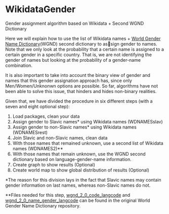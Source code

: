 # WikidataGender
Gender assignment algorithm based on Wikidata + Second WGND Dictionary

Here we will explain how to use the list of Wikidata names + [World Gender Name Dictionary]([url](https://github.com/IES-platform/r4r_gender/blob/main/wgnd/README.md))(WGND) second dictionary to assign gender to names.
Note that we only look at the probability that a certain name is assigned to a certain gender in a specific
country. That is, we are not identifying the gender of names but looking at the probability of a gender-name
combination.

It is also important to take into account the binary view of gender and names that this gender assignation
approach has, since only Men/Women/Unknonwn options are possible. So far, algorithms have not been
able to solve this issue, that hinders and hides non-binary realities.

Given that, we have divided the procedure in six different steps (with a seven and eight optional step): 
1. Load packages, clean your data
2. Assign gender to Slavic names* using Wikidata names (WDNAMESslav)
3. Assign gender to non-Slavic names* using Wikidata names (WDNAMESrest)
4. Join Slavic and non-Slavic names, clean data
5. With those names that remained unknown, use a second list of Wikidata names (WDNAMES2)**
6. With those names that remain unknown, use the WGND second dictionary based on language-gender-name information.
7. Create graph to show results (Optional)
8. Create world map to show global distribution of results (Optional)
   
*The reason for this division lays in the fact that Slavic names may contain gender information on last
names, whereas non-Slavic names do not.

**Files needed for this step, [wgnd_2_0_code_langcode](url) and [wgnd_2_0_name_gender_langcode](url) can be found in the original World Gender Name Dictionary repository. 


